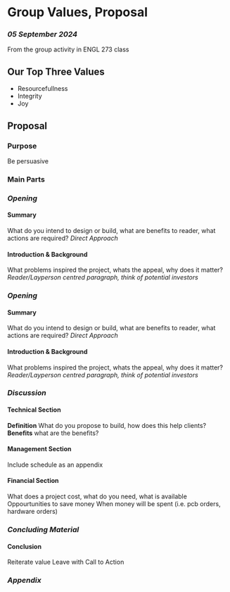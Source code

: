 # Group Values, Proposal 

### *05 September 2024*
From the group activity in ENGL 273 class

## Our Top Three Values

- Resourcefullness
- Integrity
- Joy

## Proposal

### Purpose

Be persuasive

### Main Parts

### *Opening*

#### Summary
What do you intend to design or build, what are benefits to reader, what actions are required?
*Direct Approach*

#### Introduction & Background

What problems inspired the project, whats the appeal, why does it matter?
*Reader/Layperson centred paragraph, think of potential investors*

### *Opening*

#### Summary

What do you intend to design or build, what are benefits to reader, what actions are required?
*Direct Approach*

#### Introduction & Background

What problems inspired the project, whats the appeal, why does it matter? 
*Reader/Layperson centred paragraph, think of potential investors*

### *Discussion*

#### Technical Section

**Definition** What do you propose to build, how does this help clients?
**Benefits** what are the benefits?
#### Management Section

Include schedule as an appendix
#### Financial Section

What does a project cost, what do you need, what is available
Oppourtunities to save money
When money will be spent (i.e. pcb orders, hardware orders)

### *Concluding Material*

#### Conclusion

Reiterate value
Leave with Call to Action

### *Appendix*